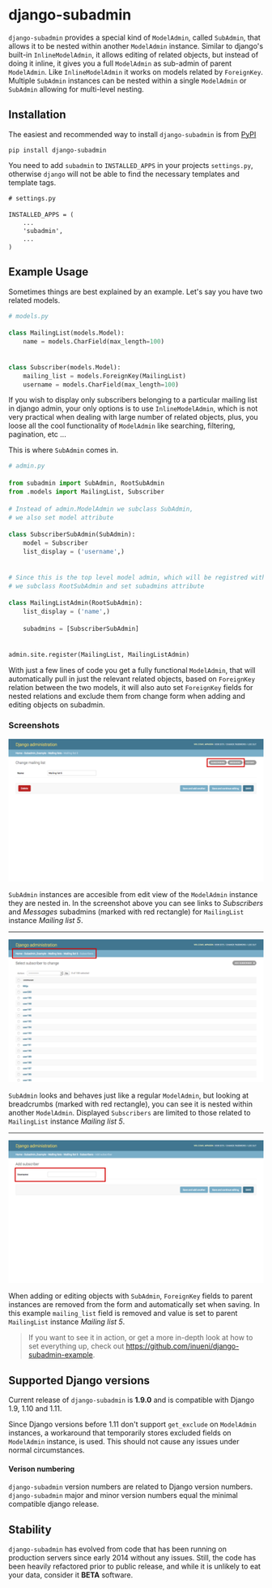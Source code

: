 # django-subadmin

`django-subadmin` provides a special kind of `ModelAdmin`, called `SubAdmin`, that allows it to be nested within another `ModelAdmin` instance. Similar to django's built-in `InlineModelAdmin`, it allows editing of related objects, but instead of doing it inline, it gives you a full `ModelAdmin` as sub-admin of parent `ModelAdmin`. Like `InlineModelAdmin` it works on models related by `ForeignKey`. Multiple `SubAdmin` instances can be nested within a single `ModelAdmin` or `SubAdmin` allowing for multi-level nesting.

## Installation

The easiest and recommended way to install `django-subadmin` is from [PyPI](https://pypi.python.org/pypi/django-subadmin)

```
pip install django-subadmin
```

You need to add `subadmin` to `INSTALLED_APPS` in your projects `settings.py`, otherwise `django` will not be able to find the necessary templates and template tags.

```
# settings.py

INSTALLED_APPS = (
    ...
    'subadmin',
    ...
)
```

## Example Usage

Sometimes things are best explained by an example. Let's say you have two related models.

```python
# models.py

class MailingList(models.Model):
    name = models.CharField(max_length=100)


class Subscriber(models.Model):
    mailing_list = models.ForeignKey(MailingList)
    username = models.CharField(max_length=100)
```

If you wish to display only subscribers belonging to a particular mailing list in django admin, your only options is to use `InlineModelAdmin`, which is not very practical when dealing with large number of related objects, plus, you loose all the cool functionality of `ModelAdmin` like searching, filtering, pagination, etc ...

This is where `SubAdmin` comes in.

```python
# admin.py

from subadmin import SubAdmin, RootSubAdmin
from .models import MailingList, Subscriber

# Instead of admin.ModelAdmin we subclass SubAdmin,
# we also set model attribute

class SubscriberSubAdmin(SubAdmin): 
    model = Subscriber
    list_display = ('username',)


# Since this is the top level model admin, which will be registred with admin.site,
# we subclass RootSubAdmin and set subadmins attribute

class MailingListAdmin(RootSubAdmin):
    list_display = ('name',)

    subadmins = [SubscriberSubAdmin]
    

admin.site.register(MailingList, MailingListAdmin)
```

With just a few lines of code you get a fully functional `ModelAdmin`, that will automatically pull in just the relevant related objects, based on `ForeignKey` relation between the two models, it will also auto set `ForeignKey` fields for nested relations and exclude them from change form when adding and editing objects on subadmin.

### Screenshots

![alt text](https://github.com/inueni/django-subadmin-example/raw/master/screenshots/subadmin_screenshot_1.png?raw=true)

 `SubAdmin` instances are accesible from edit view of the `ModelAdmin` instance they are nested in. In the screenshot above you can see links to _Subscribers_ and _Messages_ subadmins (marked with red rectangle) for `MailingList` instance _Mailing list 5_.

---

![alt text](https://github.com/inueni/django-subadmin-example/raw/master/screenshots/subadmin_screenshot_2.png?raw=true)

 `SubAdmin` looks and behaves just like a regular `ModelAdmin`, but looking at breadcrumbs (marked with red rectangle), you can see it is nested within another `ModelAdmin`. Displayed `Subscribers` are limited to those related to `MailingList` instance _Mailing list 5_.

---

 ![alt text](https://github.com/inueni/django-subadmin-example/raw/master/screenshots/subadmin_screenshot_3.png?raw=true)

When adding or editing objects with `SubAdmin`, `ForeignKey` fields to parent instances are removed from the form and automatically set when saving. In this example `mailing_list` field is removed and value is set to parent `MailingList` instance _Mailing list 5_.

> If you want to see it in action, or get a more in-depth look at how to set everything up, check out <https://github.com/inueni/django-subadmin-example>.


## Supported Django versions

Current release of `django-subadmin` is **1.9.0** and is compatible with Django 1.9, 1.10 and 1.11.

Since Django versions before 1.11 don't support `get_exclude` on `ModelAdmin` instances, a workaround that temporarily stores excluded fields on `ModelAdmin` instance, is used. This should not cause any issues under normal circumstances.

#### Verison numbering

`django-subadmin` version numbers are related to Django version numbers. `django-subadmin` major and minor version numbers equal the minimal compatible django release.


## Stability

`django-subadmin` has evolved from code that has been running on production servers since early 2014 without any issues. Still, the code has been heavily refactored prior to public release, and while it is unlikely to eat your data, consider it **BETA** software.

